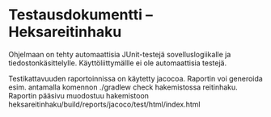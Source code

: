 # Testausdokumentti – Heksareitinhaku

Ohjelmaan on tehty automaattisia JUnit-testejä sovelluslogiikalle ja tiedostonkäsittelylle. Käyttöliittymällle ei ole automaattisia testejä.

Testikattavuuden raportoinnissa on käytetty jacocoa. Raportin voi generoida esim. antamalla komennon ./gradlew check hakemistossa reitinhaku. Raportin pääsivu muodostuu hakemistoon heksareitinhaku/build/reports/jacoco/test/html/index.html

